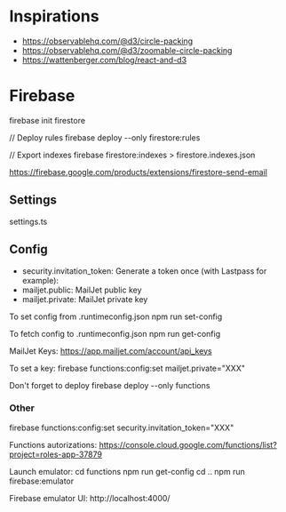 # Inspirations

- https://observablehq.com/@d3/circle-packing
- https://observablehq.com/@d3/zoomable-circle-packing
- https://wattenberger.com/blog/react-and-d3

# Firebase

firebase init firestore

// Deploy rules
firebase deploy --only firestore:rules

// Export indexes
firebase firestore:indexes > firestore.indexes.json

https://firebase.google.com/products/extensions/firestore-send-email

## Settings

settings.ts

## Config

- security.invitation_token: Generate a token once (with Lastpass for example):
- mailjet.public: MailJet public key
- mailjet.private: MailJet private key

To set config from .runtimeconfig.json
npm run set-config

To fetch config to .runtimeconfig.json
npm run get-config

MailJet Keys:
https://app.mailjet.com/account/api_keys

To set a key:
firebase functions:config:set mailjet.private="XXX"

Don't forget to deploy
firebase deploy --only functions

### Other

firebase functions:config:set security.invitation_token="XXX"

Functions autorizations:
https://console.cloud.google.com/functions/list?project=roles-app-37879

Launch emulator:
cd functions
npm run get-config
cd ..
npm run firebase:emulator

Firebase emulator UI:
http://localhost:4000/
